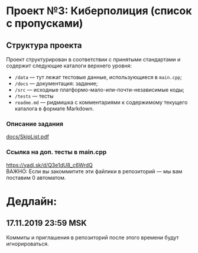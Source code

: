 Проект №3: Киберполиция (список с пропусками)
=============================================

## Структура проекта

Проект структурирован в соответствии с принятыми стандартами и содержит следующие каталоги верхнего уровня:

* `/data` — тут лежат тестовые данные, использующиеся в `main.cpp`;
* `/docs` — документация: задание;
* `/src` — исходные платформо-мало-или-почти-независимые коды;
* `/tests` — тесты
* `readme.md` — ридмишка с комментариями к содержимому текущего каталога в формате Markdown.


### Описание задания
[docs/SkipList.pdf](docs/SkipList.pdf)

### Ссылка на доп. тесты в main.cpp
https://yadi.sk/d/Q3e1dU8_c6WrdQ <br>
ВАЖНО: Если вы закоммитите эти файлики в репозиторий –– мы вам поставим 0 автоматом.


# Дедлайн:
## 17.11.2019 23:59 MSK
Коммиты и приглашения в репозиторий после этого времени будут игнорироваться.
